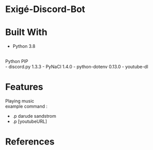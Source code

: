 # Exigé-Discord-Bot

# Built With
- Python 3.8
<br/>
Python PIP<br/>
- discord.py 1.3.3
- PyNaCl 1.4.0
- python-dotenv 0.13.0
- youtube-dl

# Features
Playing music <br/>
example command : 
- .p darude sandstrom
- .p [youtubeURL]
# References

